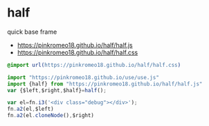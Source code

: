 # half
quick base frame
- https://pinkromeo18.github.io/half/half.js
- https://pinkromeo18.github.io/half/half.css
```css
@import url(https://pinkromeo18.github.io/half/half.css)
```

```js
import "https://pinkromeo18.github.io/use/use.js"
import {half} from "https://pinkromeo18.github.io/half/half.js"
var {$left,$right,$half}=half();

var el=fn.i3('<div class="debug"></div>');
fn.a2(el,$left)
fn.a2(el.cloneNode(),$right)

```
